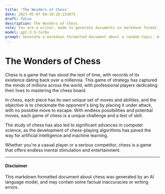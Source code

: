 ```yaml
---
title: 'The Wonders of Chess'
date: 2023-05-07 04:18:28.233673
draft: false
description: The Wonders of Chess
role: You are a writer, made to generate documents in markdown format. It is very important that all of the documents you generate are in valid markdown format.
model: gpt-3.5-turbo
prompt: Generate a markdown formatted document about a random topic. At the bottom, include a disclaimer explaining that the document was generated by you. The first line of the document should be the title. Make sure that the entire document is in proper markdown format, using a mix of various tags to make the document visually appealing.
---
```


# The Wonders of Chess

Chess is a game that has stood the test of time, with records of its existence dating back over a millennia. This game of strategy has captured the minds of millions across the world, with professional players dedicating their lives to mastering the chess board. 

In chess, each piece has its own unique set of moves and abilities, and the objective is to checkmate the opponent's king by placing it under attack, with no possible move to escape. With endless possibilities and potential moves, each game of chess is a unique challenge and a test of skill.

The study of chess has also led to significant advances in computer science, as the development of chess-playing algorithms has paved the way for artificial intelligence and machine learning.

Whether you're a casual player or a serious competitor, chess is a game that offers endless mental stimulation and entertainment.

---

#### Disclaimer
This markdown formatted document about chess was generated by an AI language model, and may contain some factual inaccuracies or writing errors.